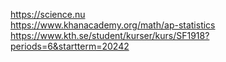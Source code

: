 
https://science.nu  
https://www.khanacademy.org/math/ap-statistics  
https://www.kth.se/student/kurser/kurs/SF1918?periods=6&startterm=20242  
